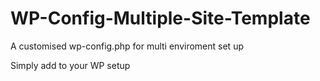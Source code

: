 # WP-Config-Multiple-Site-Template
A customised wp-config.php for multi enviroment set up

Simply add to your WP setup
